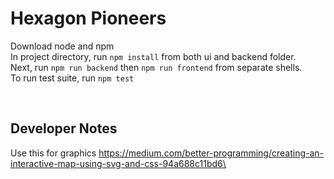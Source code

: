 # Hexagon Pioneers
Download node and npm<br/>
In project directory, run `npm install` from both ui and backend folder.<br/>
Next, run `npm run backend` then `npm run frontend` from separate shells.<br/>
To run test suite, run `npm test`

<br/>

## Developer Notes

Use this for graphics
https://medium.com/better-programming/creating-an-interactive-map-using-svg-and-css-94a688c11bd6\

